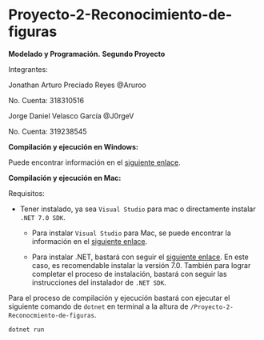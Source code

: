 # Proyecto-2-Reconocimiento-de-figuras

**Modelado y Programación.**
**Segundo Proyecto**

Integrantes:

Jonathan Arturo Preciado Reyes @Aruroo

No. Cuenta: 318310516

Jorge Daniel Velasco García @J0rgeV

No. Cuenta: 319238545


**Compilación y ejecución en Windows:**

Puede encontrar información en el [siguiente enlace](https://learn.microsoft.com/es-es/visualstudio/install/install-visual-studio?view=vs-2022).


**Compilación y ejecución en Mac:**

Requisitos:

- Tener instalado, ya sea ```Visual Studio``` para mac o directamente instalar ```.NET 7.0 SDK```.

    - Para instalar ```Visual Studio``` para Mac, se puede encontrar la información en el [siguiente enlace](https://learn.microsoft.com/es-es/visualstudio/mac/installation?view=vsmac-2022).


    - Para instalar .NET, bastará con seguir el [siguiente enlace](https://dotnet.microsoft.com/en-us/download). En este caso, es recomendable instalar la versión 7.0. También para lograr completar el proceso de instalación, bastará con seguir las instrucciones del instalador de ```.NET SDK```.


Para el proceso de compilación y ejecución bastará con ejecutar el siguiente comando de ```dotnet``` en terminal a la altura de ```/Proyecto-2-Reconocmiento-de-figuras```.

```
dotnet run
```